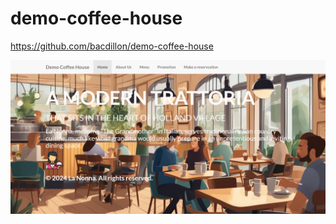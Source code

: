 # demo-coffee-house

https://github.com/bacdillon/demo-coffee-house

![alt_text](https://github.com/bacdillon/demo-coffee-house/blob/master/images/DemoCoffeeHouse.jpg)
